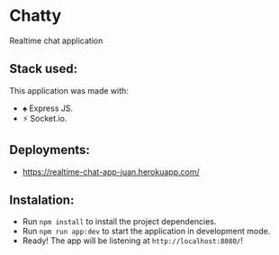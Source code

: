# Chatty 

Realtime chat application

## Stack used:

This application was made with:

- ♠️ Express JS.
- ⚡️ Socket.io.

## Deployments:

- https://realtime-chat-app-juan.herokuapp.com/

## Instalation:

- Run `npm install` to install the project dependencies.
- Run `npm run app:dev` to start the application in development mode.
- Ready! The app will be listening at `http://localhost:8080/`!
